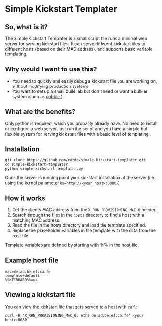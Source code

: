 Simple Kickstart Templater
==========================

So, what is it?
---------------
The Simple Kickstart Templater is a small script the runs a minimal web server for serving kickstart files. It can serve different kickstart files to different hosts (based on their MAC address), and supports basic variable templating.

Why would I want to use this?
-----------------------------
* You need to quickly and easily debug a kickstart file you are working on, without modifying production systems
* You want to set up a small build lab but don't need or want a bulkier system (such as [cobbler](http://www.cobblerd.org/))

What are the benefits?
----------------------
Only python is required, which you probably already have. No need to install or configure a web server, just run the script and you have a simple but flexible system for serving kickstart files with a basic level of templating.

Installation
------------
```
git clone https://github.com/cdodd/simple-kickstart-templater.git
cd simple-kickstart-templater
python simple-kickstart-templater.py
```

Once the server is running point your kickstart installation at the server (i.e. using the kernel parameter `ks=http://<your host>:8080/`)

How it works
------------
1. Get the clients MAC address from the `X_RHN_PROVISIONING_MAC_0` header.
1. Search through the files in the `hosts` directory to find a host with a matching MAC address.
1. Read the file in the hosts directory and load the template specified.
1. Replace the placeholder variables in the template with the data from the host file

Template variables are defined by starting with %% in the host file.

Example host file
-----------------
```
mac=de:ad:be:ef:ca:fe
template=default
%%KEYBOARD%%=uk
```

Viewing a kickstart file
------------------------
You can view the kickstart file that gets served to a host with `curl`:
```
curl -H 'X_RHN_PROVISIONING_MAC_0: eth0 de:ad:be:ef:ca:fe' <your host>:8080
```
